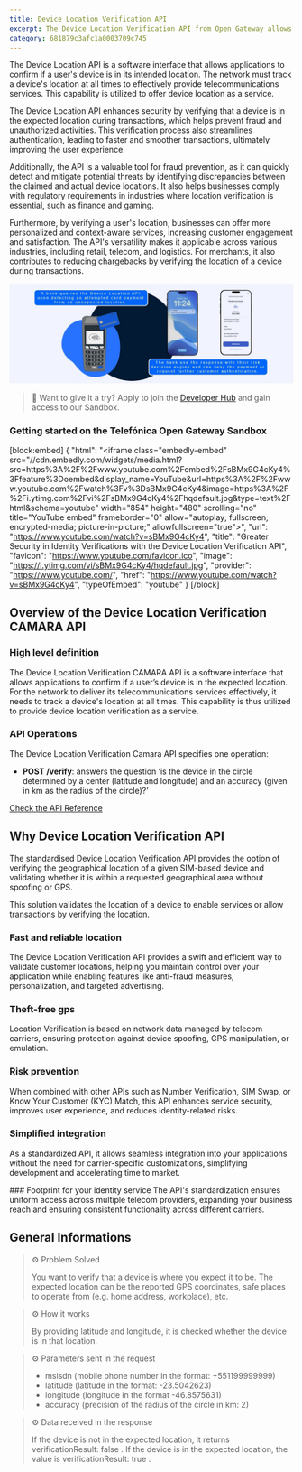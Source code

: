 ```yaml
---
title: Device Location Verification API
excerpt: The Device Location Verification API from Open Gateway allows to check if a mobile phone is in a determined location.
category: 681879c3afc1a0003709c745
---
```


The Device Location API is a software interface that allows applications to confirm if a user's device is in its intended location. The network must track a device's location at all times to effectively provide telecommunications services. This capability is utilized to offer device location as a service.

The Device Location API enhances security by verifying that a device is in the expected location during transactions, which helps prevent fraud and unauthorized activities. This verification process also streamlines authentication, leading to faster and smoother transactions, ultimately improving the user experience. 

Additionally, the API is a valuable tool for fraud prevention, as it can quickly detect and mitigate potential threats by identifying discrepancies between the claimed and actual device locations. It also helps businesses comply with regulatory requirements in industries where location verification is essential, such as finance and gaming. 
 
Furthermore, by verifying a user's location, businesses can offer more personalized and context-aware services, increasing customer engagement and satisfaction. The API's versatility makes it applicable across various industries, including retail, telecom, and logistics. For merchants, it also contributes to reducing chargebacks by verifying the location of a device during transactions.

![DeviceLocation](https://github.com/Telefonica/opengateway-developers-website/raw/main/catalog/devicelocation/images/DeviceLocation.png)

> 📘 Want to give it a try?
> Apply to join the [Developer Hub](https://opengateway.telefonica.com/en/developer-hub/join) and gain access to our Sandbox.

### Getting started on the Telefónica Open Gateway Sandbox
[block:embed]
{
  "html": "<iframe class=\"embedly-embed\" src=\"//cdn.embedly.com/widgets/media.html?src=https%3A%2F%2Fwww.youtube.com%2Fembed%2FsBMx9G4cKy4%3Ffeature%3Doembed&display_name=YouTube&url=https%3A%2F%2Fwww.youtube.com%2Fwatch%3Fv%3DsBMx9G4cKy4&image=https%3A%2F%2Fi.ytimg.com%2Fvi%2FsBMx9G4cKy4%2Fhqdefault.jpg&type=text%2Fhtml&schema=youtube\" width=\"854\" height=\"480\" scrolling=\"no\" title=\"YouTube embed\" frameborder=\"0\" allow=\"autoplay; fullscreen; encrypted-media; picture-in-picture;\" allowfullscreen=\"true\"></iframe>",
  "url": "https://www.youtube.com/watch?v=sBMx9G4cKy4",
"title": "Greater Security in Identity Verifications with the Device Location Verification API",
  "favicon": "https://www.youtube.com/favicon.ico",
  "image": "https://i.ytimg.com/vi/sBMx9G4cKy4/hqdefault.jpg",
  "provider": "https://www.youtube.com/",
  "href": "https://www.youtube.com/watch?v=sBMx9G4cKy4",
  "typeOfEmbed": "youtube"
}
[/block]

## Overview of the Device Location Verification CAMARA API

### High level definition

The Device Location Verification CAMARA API is a software interface that allows applications to confirm if a user’s device is in the expected location. For the network to deliver its telecommunications services effectively, it needs to track a device's location at all times. This capability is thus utilized to provide device location verification as a service.

### API Operations

The Device Location Verification Camara API specifies one operation:

- **POST /verify**: answers the question ‘is the device in the circle determined by a center (latitude and longitude) and an accuracy (given in km as the radius of the circle)?’

[Check the API Reference](/reference/verifylocation-2)

## Why Device Location Verification API

The standardised Device Location Verification API provides the option of verifying the geographical location of a given SIM-based device and validating whether it is within a requested geographical area without spoofing or GPS.

This solution validates the location of a device to enable services or allow transactions by verifying the location.

### Fast and reliable location
The Device Location Verification API provides a swift and efficient way to validate customer locations, helping you maintain control over your application while enabling features like anti-fraud measures, personalization, and targeted advertising.

### Theft-free gps
Location Verification is based on network data managed by telecom carriers, ensuring protection against device spoofing, GPS manipulation, or emulation.

### Risk prevention
When combined with other APIs such as Number Verification, SIM Swap, or Know Your Customer (KYC) Match, this API enhances service security, improves user experience, and reduces identity-related risks.

### Simplified integration
As a standardized API, it allows seamless integration into your applications without the need for carrier-specific customizations, simplifying development and accelerating time to market.

### Footprint for your identity service
The API's standardization ensures uniform access across multiple telecom providers, expanding your business reach and ensuring consistent functionality across different carriers.

## General Informations

> ⚙️ Problem Solved
>
> You want to verify that a device is where you expect it to be. The expected location can be the reported GPS coordinates, safe places to operate from (e.g. home address, workplace), etc.


> ⚙️ How it works 
>
> By providing latitude and longitude, it is checked whether the device is in that location.


> ⚙️ Parameters sent in the request 
>
> - msisdn (mobile phone number in the format: +551199999999) 
> - latitude (latitude in the format: -23.5042623)
> - longitude (longitude in the format -46.8575631)
> - accuracy (precision of the radius of the circle in km: 2)


> ⚙️ Data received in the response
>
> If the device is not in the expected location, it returns verificationResult: false . If the device is in the expected location, the value is verificationResult: true .

